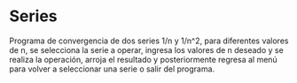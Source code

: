 # Series
Programa de convergencia de dos series 1/n y 1/n^2, para diferentes valores de n, se selecciona la serie a operar, ingresa los valores de n deseado y se realiza la operación, arroja el resultado y posteriormente regresa al menú para volver a seleccionar una serie o salir del programa.
